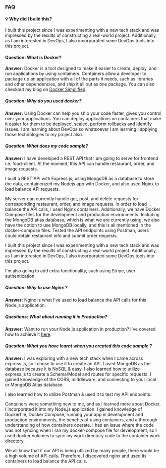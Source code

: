 ### FAQ 
#### 💡 Why did I build this?
I built this project since I was experimenting with a new tech stack and was impressed by the results of constructing a real-world project. Additionally, as I am interested in DevOps, I also incorporated some DevOps tools into this project.

#### Question: What is Docker? 
**Answer:** Docker is a tool designed to make it easier to create, deploy, and run applications by using containers. Containers allow a developer to package up an application with all of the parts it needs, such as libraries and other dependencies, and ship it all out as one package.
You can also checkout my blog on [Docker Simplified](https://community.ops.io/harkiratsm/docker-simplified-4bce).

##### Question: Why do you used docker?
**Answer:** Using Docker can help you ship your code faster, gives you control over your applications. You can deploy applications on containers that make it easier for them to be deployed, scaled, perform rollbacks and identify issues. I am learning about DevOps so whatsoever I am learning I applying those technologies to my project also. 

##### Question: What does my code sample?
**Answer:**  I have developed a REST API that I am going to serve for frontend i.e. food-client. At the moment, this API can handle restaurant, order, and image requests.

I built a REST API with Express.js, using MongoDB as a database to store the data, containerized my Nodejs app with Docker, and also used Nginx to load balance API requests.

My server can currently handle get, post, and delete requests for corresponding restaurant, order, and image requests. In order to load balance the API calls, I used Nginx containers. Additionally, we have Docker Compose files for the development and production environments. Including the MongoDB atlas database, which is what we are currently using, we also have the option to use MongoDB locally, and this is all mentioned in the docker-compose files. Tested the API endpoints using Postman, users could obtain restaurant info and submit order requests.

I built this project since I was experimenting with a new tech stack and was impressed by the results of constructing a real-world project. Additionally, as I am interested in DevOps, I also incorporated some DevOps tools into this project.

I'm also going to add extra functionality, such using Stripe, user authentication.

##### Question: Why to use Nginx ?
**Answer:** Nginx is what I've used to load balance the API calls for this Node.js application.

##### Questions: What about running it in Production?
**Answer:** Want to run your Node.js application in production? I've covered how to achieve it [here](https://github.com/harkiratsm/food-server/blob/main/LEARNING.md#prod).

##### Question: What you have learnt when you created this code sample ?
**Answer:** I was exploring with a new tech stack when I came across express.js, so I chose to use it to create an API. I used MongoDB as the database because it is NoSQL & easy. I also learned how to utilize express.js to create a Schema/Model and routes for specific requests. I gained knowledge of the CORS, middleware, and connecting to your local or MongoDB Atlas database.

I also learned how to utilize Postman & used it to test my API endpoints.

Containers were something new to me, and as I learned more about Docker, I incorporated it into my Node.js application. I gained knowledge of Dockerfile, Docker Compose, running your app in development and production environments, the benefits of using containers, and a thorough understanding of how containers operate. I had an issue where the code was not syncing when I ran my docker-compose file for development, so I used docker volumes to sync my work directory code to the container work directory.

We all know that if our API is being utilized by many people, there would be a high volume of API calls. Therefore, I discovered nginx and used its containers to load balance the API calls.


